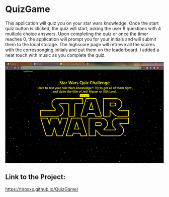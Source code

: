 # QuizGame
This application will quiz you on your star wars knowledge. Once the start quiz button is clicked, the quiz will start, asking the user 8 questions with 4 multiple choice answers. Upon completing the quiz or once the timer reaches 0, the application will prompt you for your initials and will submit them to the local storage. The highscore page will retrieve all the scores with the corresponging initials and put them on the leaderboard. I added a neat touch with music as you complete the quiz.

![alt text](assets/projectScreenShot.png)

## Link to the Project:
https://tiroxxx.github.io/QuizGame/
